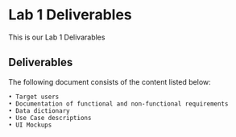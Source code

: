 # Lab 1 Deliverables

This is our Lab 1 Delivarables

## Deliverables
The following document consists of the content listed below:
```
• Target users
• Documentation of functional and non-functional requirements
• Data dictionary
• Use Case descriptions
• UI Mockups
```
